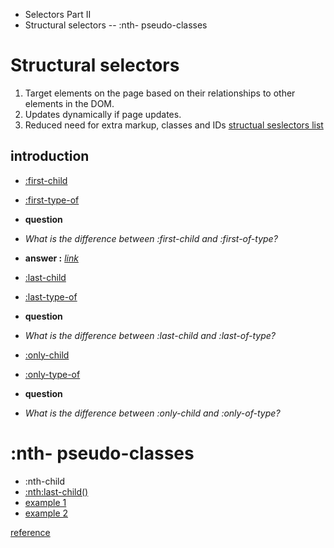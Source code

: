 - Selectors Part II
- Structural selectors
-- :nth- pseudo-classes

# Structural selectors
  1. Target elements on the page based on their relationships to other elements in the DOM.
  2. Updates dynamically if page updates.
  3. Reduced need for extra markup, classes and IDs
 [structual seslectors list](https://www.sitepoint.com/getting-to-know-css3-selectors-structural-pseudo-classes/)
## introduction
 - [:first-child](https://developer.mozilla.org/en-US/docs/Web/CSS/:first-child)
 - [:first-type-of](https://www.sitepoint.com/getting-to-know-css3-selectors-structural-pseudo-classes/)

 - **question**
 - *What is the difference between :first-child and :first-of-type?*
 - **answer :** *[link](https://stackoverflow.com/questions/24657555/what-is-the-difference-between-first-child-and-first-of-type)*

 - [:last-child](https://developer.mozilla.org/en-US/docs/Web/CSS/:last-child)
 - [:last-type-of](https://developer.mozilla.org/en-US/docs/Web/CSS/:last-of-type)
 
 - **question**
 - *What is the difference between :last-child and :last-of-type?*

 - [:only-child](https://developer.mozilla.org/en-US/docs/Web/CSS/:only-child)
 - [:only-type-of](https://developer.mozilla.org/en-US/docs/Web/CSS/:only-of-type)

 - **question**
 - *What is the difference between :only-child and :only-of-type?*
 
# :nth- pseudo-classes
- :nth-child
- [:nth:last-child()](https://developer.mozilla.org/en-US/docs/Web/CSS/:nth-last-child) 
- [example 1](https://estelle.github.io/CSS/selectors/index2.html#slide8)
- [example 2](https://estelle.github.io/CSS/selectors/index2.html#slide8)
  
 [reference](https://estelle.github.io/CSS/selectors/index2.html#slide1)

